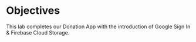 # Objectives

This lab completes our Donation App with the introduction of Google Sign In & Firebase Cloud Storage.
